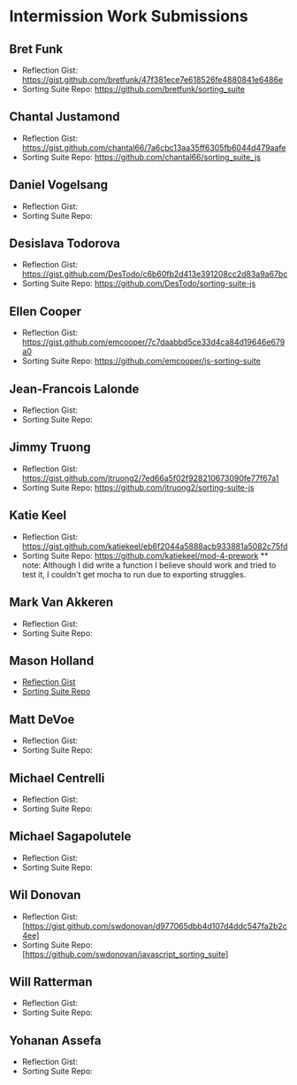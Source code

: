 # Intermission Work Submissions

## Bret Funk

* Reflection Gist: https://gist.github.com/bretfunk/47f381ece7e618526fe4880841e6486e
* Sorting Suite Repo: https://github.com/bretfunk/sorting_suite

## Chantal Justamond

* Reflection Gist: https://gist.github.com/chantal66/7a6cbc13aa35ff6305fb6044d479aafe
* Sorting Suite Repo: https://github.com/chantal66/sorting_suite_js

## Daniel Vogelsang

* Reflection Gist:
* Sorting Suite Repo: 

## Desislava Todorova

* Reflection Gist: https://gist.github.com/DesTodo/c6b60fb2d413e391208cc2d83a9a67bc
* Sorting Suite Repo: https://github.com/DesTodo/sorting-suite-js

## Ellen Cooper 

* Reflection Gist: https://gist.github.com/emcooper/7c7daabbd5ce33d4ca84d19646e679a0
* Sorting Suite Repo: https://github.com/emcooper/js-sorting-suite

## Jean-Francois Lalonde

* Reflection Gist:
* Sorting Suite Repo: 

## Jimmy Truong

* Reflection Gist: https://gist.github.com/jtruong2/7ed66a5f02f928210673090fe77f67a1
* Sorting Suite Repo: https://github.com/jtruong2/sorting-suite-js

## Katie Keel

* Reflection Gist: https://gist.github.com/katiekeel/eb6f2044a5888acb933881a5082c75fd
* Sorting Suite Repo: https://github.com/katiekeel/mod-4-prework
** note: Although I did write a function I believe should work and tried to test it, I couldn't get mocha to run due to exporting struggles.

## Mark Van Akkeren

* Reflection Gist:
* Sorting Suite Repo: 

## Mason Holland

* [Reflection Gist](https://gist.github.com/MasonHolland/f0c079aefcede441755cd7570ed3a8de)
* [Sorting Suite Repo](https://github.com/MasonHolland/sorting-suite)

## Matt DeVoe

* Reflection Gist:
* Sorting Suite Repo: 

## Michael Centrelli

* Reflection Gist:
* Sorting Suite Repo: 

## Michael Sagapolutele

* Reflection Gist:
* Sorting Suite Repo: 

## Wil Donovan

* Reflection Gist:[https://gist.github.com/swdonovan/d977065dbb4d107d4ddc547fa2b2c4ee]
* Sorting Suite Repo:[https://github.com/swdonovan/javascript_sorting_suite]

## Will Ratterman

* Reflection Gist:
* Sorting Suite Repo: 

## Yohanan Assefa

* Reflection Gist:
* Sorting Suite Repo: 
